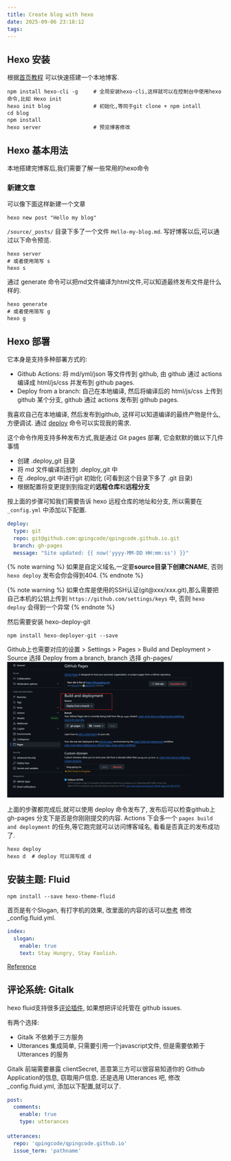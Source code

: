 ```yaml
---
title: Create blog with hexo
date: 2025-09-06 23:18:12
tags:
---
```


## Hexo 安装

根据[首页教程](https://hexo.io/zh-cn/) 可以快速搭建一个本地博客.

```shell
npm install hexo-cli -g     # 全局安装hexo-cli,这样就可以在控制台中使用hexo命令,比如 Hexo init
hexo init blog              # 初始化,等同于git clone + npm intall
cd blog         
npm install
hexo server                 # 预览博客修改
```

## Hexo 基本用法

本地搭建完博客后,我们需要了解一些常用的hexo命令

### 新建文章

可以像下面这样新建一个文章

``` shell
hexo new post "Hello my blog"
```

`/source/_posts/` 目录下多了一个文件 `Hello-my-blog.md`.
写好博客以后,可以通过以下命令预览.

``` shell
hexo server
# 或者使用简写 s
hexo s
```

通过 generate 命令可以把md文件编译为html文件,可以知道最终发布文件是什么样的.

``` shell
hexo generate
# 或者使用简写 g
hexo g
```

## Hexo 部署

它本身是支持多种部署方式的:

- Github Actions: 将 md/yml/json 等文件传到 github, 由 github 通过 actions 编译成 html/js/css 并发布到 github pages.
- Deploy from a branch: 自己在本地编译, 然后将编译后的 html/js/css 上传到 github 某个分支, github 通过 actions 发布到 github pages.

我喜欢自己在本地编译, 然后发布到github, 这样可以知道编译的最终产物是什么, 方便调试.
通过 [deploy](https://hexo.io/zh-cn/docs/one-command-deployment) 命令可以实现我的需求.

这个命令作用支持多种发布方式,我是通过 Git pages 部署, 它会默默的做以下几件事情

- 创建 .deploy_git 目录
- 将 md 文件编译后放到 .deploy_git 中
- 在 .deploy_git 中进行git 初始化 (可看到这个目录下多了 .git 目录)
- 根据配置将变更提到到指定的**远程仓库**和**远程分支**

按上面的步骤可知我们需要告诉 hexo 远程仓库的地址和分支, 所以需要在 `_config.yml` 中添加以下配置.

``` yaml
deploy:
  type: git
  repo: git@github.com:qpingcode/qpingcode.github.io.git
  branch: gh-pages
  message: "Site updated: {{ now('yyyy-MM-DD HH:mm:ss') }}"
```

{% note warning %}
如果是自定义域名,一定要**source目录下创建CNAME**, 否则  `hexo deploy` 发布会你会得到404.
{% endnote %}

{% note warning %}
如果仓库是使用的SSH认证(git@xxx/xxx.git),那么需要把自己本机的公钥上传到 `https://github.com/settings/keys` 中, 否则 `hexo deploy` 会得到一个异常
{% endnote %}

然后需要安装 hexo-deploy-git

```shell
npm install hexo-deployer-git --save
```

Github上也需要对应的设置 > Settings > Pages > Build and Deployment > Source 选择 Deploy from a branch, branch 选择 gh-pages/
![github deploy method](images/Create-blog-withhexo-github-deploy-methods.png)

上面的步骤都完成后,就可以使用 deploy 命令发布了, 发布后可以检查github上 gh-pages 分支下是否是你刚刚提交的内容.
Actions 下会多一个 `pages build and deployment` 的任务,等它跑完就可以访问博客域名, 看看是否真正的发布成功了.

```shell
hexo deploy
hexo d  # deploy 可以简写成 d
```

## 安装主题: Fluid

``` shell
npm install --save hexo-theme-fluid
```

首页是有个Slogan, 有打字机的效果, 改里面的内容的话可以[参考](https://hexo.fluid-dev.com/docs/guide/#slogan-%E6%89%93%E5%AD%97%E6%9C%BA) 修改 _config.fluid.yml.

```yml
index:
  slogan:
    enable: true
    text: Stay Hungry, Stay Foolish.
```

[Reference](https://github.com/fluid-dev/hexo-theme-fluid)

## 评论系统: Gitalk

hexo fluid支持很多[评论插件](https://hexo.fluid-dev.com/docs/guide/#%E8%AF%84%E8%AE%BA), 如果想把评论托管在 github issues.

有两个选择:

- Gitalk 不依赖于三方服务
- Utterances 集成简单, 只需要引用一个javascript文件, 但是需要依赖于 Utterances 的服务

Gitalk 前端需要暴露 clientSecret, 恶意第三方可以很容易知道你的 Github Application的信息, 窃取用户信息.
还是选用 Utterances 吧, 修改 _config.fluid.yml, 添加以下配置,就可以了.

```yml
post:
  comments:
    enable: true
    type: utterances

utterances:
  repo: 'qpingcode/qpingcode.github.io'
  issue_term: 'pathname'
```
